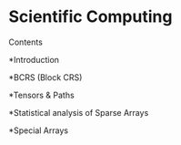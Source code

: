# Scientific Computing

Contents

*Introduction

*BCRS (Block CRS) 

*Tensors & Paths 

*Statistical analysis of Sparse Arrays 

*Special Arrays 
